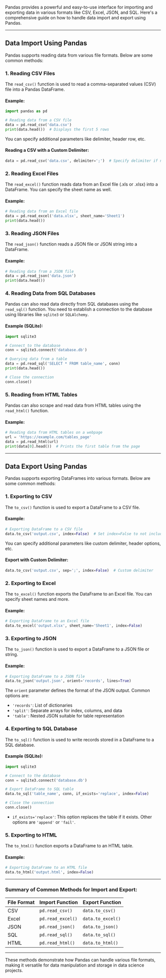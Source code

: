 Pandas provides a powerful and easy-to-use interface for importing and exporting data in various formats like CSV, Excel, JSON, and SQL. Here's a comprehensive guide on how to handle data import and export using Pandas.

---

## **Data Import Using Pandas**

Pandas supports reading data from various file formats. Below are some common methods:

### **1. Reading CSV Files**

The `read_csv()` function is used to read a comma-separated values (CSV) file into a Pandas DataFrame.

#### **Example:**

```python
import pandas as pd

# Reading data from a CSV file
data = pd.read_csv('data.csv')
print(data.head())  # Displays the first 5 rows
```

You can specify additional parameters like delimiter, header row, etc.

#### **Reading a CSV with a Custom Delimiter:**

```python
data = pd.read_csv('data.csv', delimiter=';')  # Specify delimiter if not comma-separated
```

### **2. Reading Excel Files**

The `read_excel()` function reads data from an Excel file (.xls or .xlsx) into a DataFrame. You can specify the sheet name as well.

#### **Example:**

```python
# Reading data from an Excel file
data = pd.read_excel('data.xlsx', sheet_name='Sheet1')
print(data.head())
```

### **3. Reading JSON Files**

The `read_json()` function reads a JSON file or JSON string into a DataFrame.

#### **Example:**

```python
# Reading data from a JSON file
data = pd.read_json('data.json')
print(data.head())
```

### **4. Reading Data from SQL Databases**

Pandas can also read data directly from SQL databases using the `read_sql()` function. You need to establish a connection to the database using libraries like `sqlite3` or `SQLAlchemy`.

#### **Example (SQLite):**

```python
import sqlite3

# Connect to the database
conn = sqlite3.connect('database.db')

# Querying data from a table
data = pd.read_sql('SELECT * FROM table_name', conn)
print(data.head())

# Close the connection
conn.close()
```

### **5. Reading from HTML Tables**

Pandas can also scrape and read data from HTML tables using the `read_html()` function.

#### **Example:**

```python
# Reading data from HTML tables on a webpage
url = 'https://example.com/tables_page'
data = pd.read_html(url)
print(data[0].head())  # Prints the first table from the page
```

---

## **Data Export Using Pandas**

Pandas supports exporting DataFrames into various formats. Below are some common methods:

### **1. Exporting to CSV**

The `to_csv()` function is used to export a DataFrame to a CSV file.

#### **Example:**

```python
# Exporting DataFrame to a CSV file
data.to_csv('output.csv', index=False)  # Set index=False to not include the index column
```

You can specify additional parameters like custom delimiter, header options, etc.

#### **Export with Custom Delimiter:**

```python
data.to_csv('output.csv', sep=';', index=False)  # Custom delimiter
```

### **2. Exporting to Excel**

The `to_excel()` function exports the DataFrame to an Excel file. You can specify sheet names and more.

#### **Example:**

```python
# Exporting DataFrame to an Excel file
data.to_excel('output.xlsx', sheet_name='Sheet1', index=False)
```

### **3. Exporting to JSON**

The `to_json()` function is used to export a DataFrame to a JSON file or string.

#### **Example:**

```python
# Exporting DataFrame to a JSON file
data.to_json('output.json', orient='records', lines=True)
```

The `orient` parameter defines the format of the JSON output. Common options are:

- `'records'`: List of dictionaries
- `'split'`: Separate arrays for index, columns, and data
- `'table'`: Nested JSON suitable for table representation

### **4. Exporting to SQL Database**

The `to_sql()` function is used to write records stored in a DataFrame to a SQL database.

#### **Example (SQLite):**

```python
import sqlite3

# Connect to the database
conn = sqlite3.connect('database.db')

# Export DataFrame to SQL table
data.to_sql('table_name', conn, if_exists='replace', index=False)

# Close the connection
conn.close()
```

- `if_exists='replace'`: This option replaces the table if it exists. Other options are `'append'` or `'fail'`.

### **5. Exporting to HTML**

The `to_html()` function exports a DataFrame to an HTML table.

#### **Example:**

```python
# Exporting DataFrame to an HTML file
data.to_html('output.html', index=False)
```

---

### **Summary of Common Methods for Import and Export:**

| **File Format** | **Import Function** | **Export Function** |
| --------------- | ------------------- | ------------------- |
| CSV             | `pd.read_csv()`     | `data.to_csv()`     |
| Excel           | `pd.read_excel()`   | `data.to_excel()`   |
| JSON            | `pd.read_json()`    | `data.to_json()`    |
| SQL             | `pd.read_sql()`     | `data.to_sql()`     |
| HTML            | `pd.read_html()`    | `data.to_html()`    |

---

These methods demonstrate how Pandas can handle various file formats, making it versatile for data manipulation and storage in data science projects.
